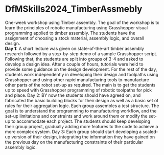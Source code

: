 # DfMSkills2024_TimberAssmebly

One-week workshop using Timber assembly. The goal of the workshop is to learn the principles of robotic manufacturing using Grasshopper visual programming applied to timber assembly. The students have the assignment of choosing a stock material, assembly logic, and overall design. 
<br/>
**Day 1:**  A short lecture was given on state-of-the-art timber assembly research followed by a step-by-step demo of a sample Grasshopper script. Following that, the students are split into groups of 3-4 and asked to develop a design idea. After a couple of hours, tutorials were held to provide some guidance on the design development. For the rest of the day, students work independently in developing their design and toolpaths using Grasshopper and using other rapid manufacturing tools to manufacture other parts of the robot set-up as required. The main is to get the students up to speed with Grasshopper programming of robotic toolpaths for pick and place.
Day 2: BY now the students should have agreed on, and fabricated the basic building blocks for their design as well as a basic set of rules for their aggregation logic. Each group assembles a test structure. The goal is to understand the programming to manufacturing workflow, and the set-up limitations and constraints and work around them or modify the set-up to accommodate each project. The students should keep developing their group project, gradually adding more features to the code to achieve a more complex system.
Day 3: Each group should start developing a scaled-up version of their design, integrating the information they have gained on the previous day on the manufacturing constraints of their particular assembly logic.
